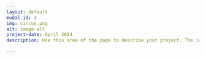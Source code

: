 ```yaml
---
layout: default
modal-id: 3
img: circus.png
alt: image-alt
project-date: April 2014
description: Use this area of the page to describe your project. The icon above is part of a free icon set by <a href="https://sellfy.com/p/8Q9P/jV3VZ/">Flat Icons</a>.

---
```

